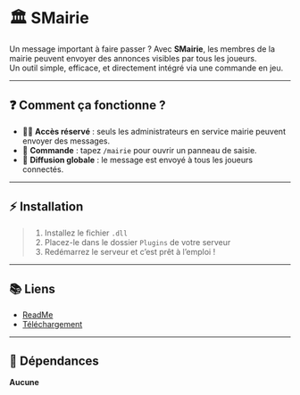 # :classical_building: SMairie

Un message important à faire passer ? Avec **SMairie**, les membres de la mairie peuvent envoyer des annonces visibles par tous les joueurs.  
Un outil simple, efficace, et directement intégré via une commande en jeu.

---

## :question: Comment ça fonctionne ?

- :office_worker: **Accès réservé** : seuls les administrateurs en service mairie peuvent envoyer des messages.  
- :speech_balloon: **Commande** : tapez `/mairie` pour ouvrir un panneau de saisie.  
- :loudspeaker: **Diffusion globale** : le message est envoyé à tous les joueurs connectés.

---

## :zap: Installation

> 1. Installez le fichier `.dll`  
> 2. Placez-le dans le dossier `Plugins` de votre serveur  
> 3. Redémarrez le serveur et c’est prêt à l’emploi !

---

## :books: Liens

- [ReadMe](https://github.com/Feniix98/SMairie)  
- [Téléchargement](https://github.com/Feniix98/SMairie/releases)

---

## :pushpin: Dépendances

**Aucune**

